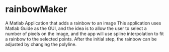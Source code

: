 # rainbowMaker
 A Matlab Application that adds a rainbow to an image
 This application uses Matlab Guide as the GUI, and the idea is to allow the user to select a number of pixels on the image, and the app will use spline interpolation to fit a rainbow to the selected points. After the initial step, the rainbow can be adjusted by changing the polyline.